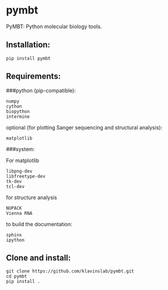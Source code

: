 # pymbt

PyMBT: Python molecular biology tools.

## Installation:

```
pip install pymbt
```

## Requirements:

###python (pip-compatible):

```
numpy
cython
biopython
intermine
```

optional (for plotting Sanger sequencing and structural analysis):

```
matplotlib
```

###system:

For matplotlib

```
libpng-dev
libfreetype-dev
tk-dev
tcl-dev
```

for structure analysis

```
NUPACK
Vienna RNA
```

to build the documentation:
```
sphinx
ipython
```

## Clone and install:

```
git clone https://github.com/klavinslab/pymbt.git
cd pymbt
pip install .
```

